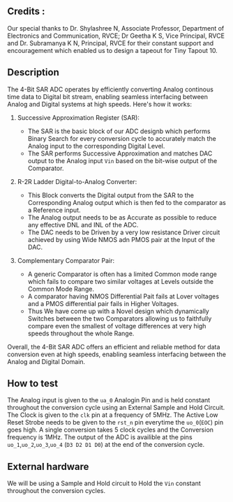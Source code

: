 <!---

This file is used to generate your project datasheet. Please fill in the information below and delete any unused
sections.

You can also include images in this folder and reference them in the markdown. Each image must be less than
512 kb in size, and the combined size of all images must be less than 1 MB.
-->

## Credits :
 Our special thanks to Dr. Shylashree N, Associate Professor, Department of Electronics and Communication, RVCE; Dr Geetha K S, Vice Principal, RVCE and Dr. Subramanya K N, Principal, RVCE for their constant support and encouragement which enabled us to design a tapeout for Tiny Tapout 10.

## Description

The 4-Bit SAR ADC operates by efficiently converting Analog continous time data to Digital bit stream, enabling seamless interfacing between Analog and Digital systems at high speeds. Here's how it works:

1. Successive Approximation Register (SAR):
   - The SAR is the basic block of our ADC designb which performs Binary Search for every conversion cycle to accurately match the Analog input to the corresponding Digital Level.
   - The SAR performs Successive Approximation and matches DAC output to the Analog input `Vin` based on the bit-wise output of the Comparator.

2. R-2R Ladder Digital-to-Analog Converter:
   - This Block converts the Digital output from the SAR to the Corresponding Analog output which is then fed to the comparator as a Reference input.
   - The Analog output needs to be as Accurate as possible to reduce any effective DNL and INL of the ADC.
   - The DAC needs to be Driven by a very low resistance Driver circuit achieved by using Wide NMOS adn PMOS pair at the Input of the DAC.

3. Complementary Comparator Pair:
   - A generic Comparator is often has a limited Common mode range which fails to compare two similar voltages at Levels outside the Common Mode Range.
   - A comparator having NMOS Differential Pait fails at Lover voltages and a PMOS differential pair fails in Higher Voltages.
   - Thus We have come up with a Novel design which dynamically Switches between the two Comparators allowing us to faithfully compare even the smallest of voltage differences at very high speeds throughout the whole Range.

Overall, the 4-Bit SAR ADC offers an efficient and reliable method for data conversion even at high speeds, enabling seamless interfacing between the Analog and Digital Domain.

## How to test

The Analog input is given to the `ua_0` Analogin Pin and is held constant throughout the conversion cycle using an External Sample and Hold Circuit. The Clock is given to the `clk` pin at a frequency of 5MHz. The Active Low Reset Strobe needs to be given to the `rst_n` pin everytime the `uo_0`(`EOC`) pin goes high. A single conversion takes 5 clock cycles and the Conversion frequency is 1MHz. The output of the ADC is availible at the pins `uo_1`,`uo_2`,`uo_3`,`uo_4` (`D3 D2 D1 D0`) at the end of the conversion cycle.

## External hardware

We will be using a Sample and Hold circuit to Hold the `Vin` constant throughout the conversion cycles.

